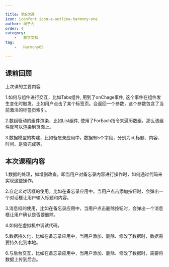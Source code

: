 ```yaml
---

title: 第6次课 
icon: iconfont icon-a-outline-harmony-one  
author: 周子力  
order: 4  
category:
    -   教学文档  
tag:
    -   HarmonyOS

---
```


## 课前回顾

上次课的主要内容

1.如何与组件进行交互，比如Tabs组件, 用到了onChage事件, 这个事件在组件发生变化时触发，比如用户点击了某个标签页。会返回一个参数，这个参数包含了当前激活的标签页索引。

2.数组驱动的组件渲染，比如List组件, 使用了ForEach指令来遍历数组。那么该组件就可以渲染到页面上。

3.数据模型的构建，比如备忘录应用中，数据有5个字段，分别为id,标题、内容、时间、是否完成等。

## 本次课程内容

1.数据的处理，如增删改查，即当用户对备忘录内容进行操作时，如何通过代码来实现这些操作。

2.自定义对话框的使用，比如在备忘录应用中，当用户点击添加按钮时，会弹出一个对话框让用户输入标题和内容。

3.消息框的使用，比如在备忘录应用中，当用户点击删除按钮时，会弹出一个消息框让用户确认是否要删除。

4.如何在虚拟机中调试代码。

5.数据持久化，比如在备忘录应用中，当用户添加、删除、修改了数据时，数据需要持久化到本地。

6.与后台交互，比如在备忘录应用中，当用户添加、删除、修改了数据时，需要将数据上传到后台。




